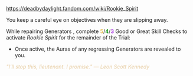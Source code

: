 https://deadbydaylight.fandom.com/wiki/Rookie_Spirit

<p>You keep a careful eye on objectives when they are slipping away.
<p>While repairing Generators , complete <span class="clr" style="color: #e8c252;"><b>5</b></span>/<span class="clr" style="color: #199b1e;"><b>4</b></span>/<span class="clr" style="color: #ac3ee3;"><b>3</b></span> Good or Great Skill Checks  to activate <i>Rookie Spirit</i> for the remainder of the Trial:
</p>
<ul><li>Once active, the Auras  of any regressing Generators are revealed to you.</li></ul>
<p><i><span class="clr clr9" style="color: #e7cda2 ;">"I'll stop this, lieutenant. I promise." — Leon Scott Kennedy</span></i>
</p>
</p>